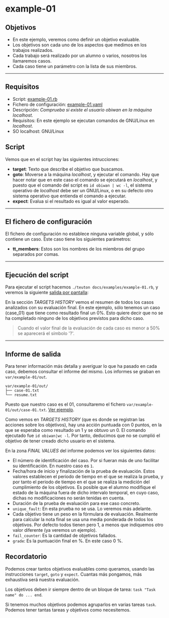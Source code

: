 

# example-01


## Objetivos

* En este ejemplo, veremos como definir un objetivo evaluable.
* Los objetivos son cada uno de los aspectos que medimos en los trabajos realizados.
* Cada trabajo será realizado por un alumno o varios, nosotros los llamaremos casos.
* Cada caso tiene un parámetro con la lista de sus miembros.

---

## Requisitos

* Script: [example-01.rb](../../../examples/example-01.rb)
* Fichero de configuración: [example-01.yaml](../../../examples/example-01.yaml)
* Descripción: *Comprueba si existe el usuario *obiwan* en la máquina *localhost*.*
* Requisitos: En este ejemplo se ejecutan comandos de GNU/Linux en *localhost*.
* SO localhost: GNU/Linux

## Script

Vemos que en el script hay las siguientes intrucciones:
* **target**: Texto que describe el objetivo que buscamos.
* **goto**: Moverse a la máquina *localhost*, y ejecutar el comando. Hay que hacer notar que en este caso el comando se ejecutará en *localhost*, y puesto que el comando del script es `id obiwan | wc -l`, el sistema operativo de *localhost* debe ser un GNU/Linux,
o en su defecto otro sistema operativo que entienda el comando a ejecutar.
* **expect**: Evalua si el resultado es igual al valor esperado.

---

## El fichero de configuración

El fichero de configuración no establece ninguna variable global, y
sólo contiene un caso. Este caso tiene los siguientes parámetros:

* **tt_members**: Estos son los nombres de los miembros del grupo separados por comas.

---

## Ejecución del script

Para ejecutar el script hacemos `./teuton docs/examples/example-01.rb`, y
veremos la siguiente [salida por pantalla](./resume.txt):

En la sección *TARGETS HISTORY* vemos el resumen de todos los casos analizados
con su evaluación final. En este ejemplo, sólo tenemos un caso (case_01) que
tiene como resultado final un 0%. Esto quiere decir que no se ha completado ninguno
de los objetivos previstos para dicho caso.

> Cuando el valor final de la evaluación de cada caso es menor a 50% se aparecerá
el símbolo '?'.

---

## Informe de salida

Para tener información más detalla y averiguar lo que ha pasado en cada caso, debemos
consultar el informe del mismo. Los informes se graban en `var/example-01/out`.
```
var/example-01/out/
├── case-01.txt
└── resume.txt
```

Puesto que nuestro caso es el 01, consultaremo el fichero `var/example-01/out/case-01.txt`.
[Ver ejemplo](./case-01.txt).

Como vemos en *TARGETS HISTORY* (que es donde se registran las acciones sobre los objetivos),
hay una acción puntuada con 0 puntos, en la que se esperaba como resultado un 1 y
se obtuvo un 0. El comando ejecutado fue `id obiwan|wc -l`. Por tanto, deducimos
que no se cumplió el objetivo de tener creado dicho usuario en el sistema.

En la zona *FINAL VALUES* del informe podemos ver los siguientes datos:
* El número de identificación del caso. Por si fueran más de uno facilitar su identificación.
En nuestro caso es `1`.
* Fecha/hora de inicio y finalización de la prueba de evaluación. Estos valores establecen
el periodo de tiempo en el que se realiza la prueba, y por tanto el periodo de tiempo en el
que se realiza la medición del cumplimiento de los objetivos. Es posible que el alumno
modifique el estado de la máquina fuera de dicho intervalo temporal, en cuyo caso, dichas
no modificaciones no serán tenidas en cuenta.
* Duración de la prueba de evaluación para ese caso concreto.
* `unique_fault`: En esta prueba no se usa. Lo veremos más adelante.
* Cada objetivo tiene un peso en la fórmulara de evaluación. Realmente para calcular
la nota final se usa una media ponderada de todos los objetivos. Por defecto
todos tienen pero 1, a menos que indiquemos otro valor diferente (ya veremos un ejemplo).
* `fail_counter`: Es la cantidad de objetivos fallados.
* `grade`: Es la puntuación final en %. En este caso 0 %.

## Recordatorio

Podemos crear tantos objetivos evaluables como queramos, usando las instrucciones
`target`, `goto` y `expect`. Cuantas más pongamos, más exhaustiva será nuestra
evaluación.

Los objetivos deben ir siempre dentro de un bloque de tarea: `task "Task name" do ... end`.

Si tenemos muchos objetivos podemos agruparlos en varias tareas `task`.
Podemos tener tantas tareas y objetivos como necesitemos.

